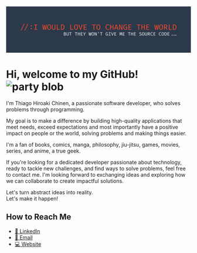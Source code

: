 ![Header](Background.png "Header")

# Hi, welcome to my GitHub! <img width="30" src="https://emojis.slackmojis.com/emojis/images/1593555389/9579/blob_excited.gif?1593555389" alt="party blob" />

I'm Thiago Hiroaki Chinen, a passionate software developer, who solves problems through programming.

My goal is to make a difference by building high-quality applications that meet needs, exceed expectations and most importantly have a positive impact on people or the world, solving problems and making things easier.

I'm a fan of books, comics, manga, philosophy, jiu-jitsu, games, movies, series, and anime, a true geek.

If you're looking for a dedicated developer passionate about technology, ready to tackle new challenges, and find ways to solve problems, feel free to contact me. I'm looking forward to exchanging ideas and exploring how we can collaborate to create impactful solutions.

<p>
  Let's turn abstract ideas into reality.
  <br>
  Let's make it happen!
</p>

## How to Reach Me

- [💬 LinkedIn](https://www.linkedin.com/in/thiago-chinen-bb506b26a/)
- [📧 Email](mailto:thiagochinen2015@gmail.com)
- [💻 Website](https://portfolio-delta-ebon.vercel.app/pt/home)
